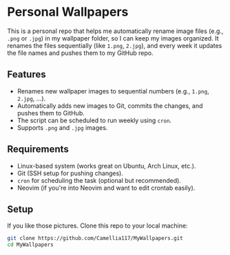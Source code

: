 # Personal Wallpapers

This is a personal repo that helps me automatically rename image files (e.g., `.png` or `.jpg`) in my wallpaper folder, so I can keep my images organized. It renames the files sequentially (like `1.png`, `2.jpg`), and every week it updates the file names and pushes them to my GitHub repo. 

## Features

- Renames new wallpaper images to sequential numbers (e.g., `1.png`, `2.jpg`, ...).
- Automatically adds new images to Git, commits the changes, and pushes them to GitHub.
- The script can be scheduled to run weekly using `cron`.
- Supports `.png` and `.jpg` images.

## Requirements

- Linux-based system (works great on Ubuntu, Arch Linux, etc.).
- Git (SSH setup for pushing changes).
- `cron` for scheduling the task (optional but recommended).
- Neovim (if you're into Neovim and want to edit crontab easily).

## Setup

If you like those pictures. Clone this repo to your local machine:

   ```bash
   git clone https://github.com/Camellia117/MyWallpapers.git
   cd MyWallpapers

